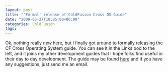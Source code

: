 ```yaml
---
layout: post
title: "'Formal' release of ColdFusion Cross OS Guide"
date: "2009-05-27T10:05:00+06:00"
categories: ColdFusion 
tags: 
---
```


Ok, nothing really <i>new</i> here, but I finally got around to formally releasing the CF Cross Operating System guide. You can see it in the Links pod to the left, and it joins my other development guides that I hope folks find useful in their day to day development. The guide may be found <a href="http://www.raymondcamden.com/page.cfm/Cross-Operating-System-ColdFusion-Development-Guid">here</a> and if you have any suggestions, just send me an email.